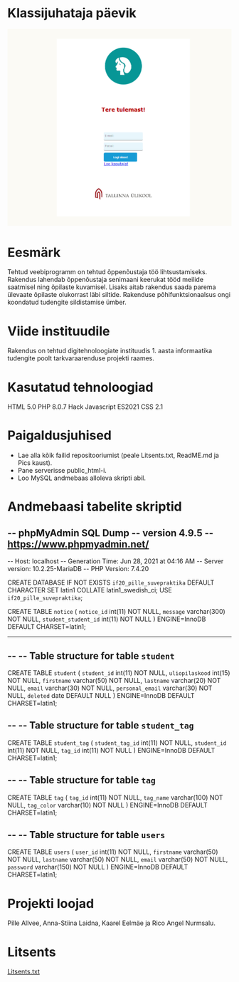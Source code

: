 # Klassijuhataja päevik

![alt text](https://github.com/RicoNurmsalu/Suvepraktika/blob/main/Pics/Login.PNG)






# Eesmärk
Tehtud veebiprogramm on tehtud õppenõustaja töö lihtsustamiseks. Rakendus lahendab õppenõustaja senimaani keerukat tööd meilide saatmisel ning õpilaste kuvamisel. Lisaks aitab rakendus saada parema ülevaate õpilaste olukorrast läbi siltide. Rakenduse põhifunktsionaalsus ongi koondatud tudengite sildistamise ümber.

# Viide instituudile
Rakendus on tehtud digitehnoloogiate instituudis 1. aasta informaatika tudengite poolt tarkvaraarenduse projekti raames.

# Kasutatud tehnoloogiad
HTML 5.0
PHP 8.0.7
Hack 
Javascript ES2021
CSS 2.1

# Paigaldusjuhised
* Lae alla kõik failid repositooriumist (peale Litsents.txt, ReadME.md ja Pics kaust).
* Pane serverisse public_html-i.
* Loo MySQL andmebaas alloleva skripti abil.

# Andmebaasi tabelite skriptid
-- phpMyAdmin SQL Dump
-- version 4.9.5
-- https://www.phpmyadmin.net/
--
-- Host: localhost
-- Generation Time: Jun 28, 2021 at 04:16 AM
-- Server version: 10.2.25-MariaDB
-- PHP Version: 7.4.20

CREATE DATABASE IF NOT EXISTS `if20_pille_suvepraktika` DEFAULT CHARACTER SET latin1 COLLATE latin1_swedish_ci;
USE `if20_pille_suvepraktika`;

CREATE TABLE `notice` (
  `notice_id` int(11) NOT NULL,
  `message` varchar(300) NOT NULL,
  `student_student_id` int(11) NOT NULL
) ENGINE=InnoDB DEFAULT CHARSET=latin1;

-- --------------------------------------------------------

--
-- Table structure for table `student`
--

CREATE TABLE `student` (
  `student_id` int(11) NOT NULL,
  `uliopilaskood` int(15) NOT NULL,
  `firstname` varchar(50) NOT NULL,
  `lastname` varchar(20) NOT NULL,
  `email` varchar(30) NOT NULL,
  `personal_email` varchar(30) NOT NULL,
  `deleted` date DEFAULT NULL
) ENGINE=InnoDB DEFAULT CHARSET=latin1;

--
-- Table structure for table `student_tag`
--

CREATE TABLE `student_tag` (
  `student_tag_id` int(11) NOT NULL,
  `student_id` int(11) NOT NULL,
  `tag_id` int(11) NOT NULL
) ENGINE=InnoDB DEFAULT CHARSET=latin1;

--
-- Table structure for table `tag`
--

CREATE TABLE `tag` (
  `tag_id` int(11) NOT NULL,
  `tag_name` varchar(100) NOT NULL,
  `tag_color` varchar(10) NOT NULL
) ENGINE=InnoDB DEFAULT CHARSET=latin1;

--
-- Table structure for table `users`
--

CREATE TABLE `users` (
  `user_id` int(11) NOT NULL,
  `firstname` varchar(50) NOT NULL,
  `lastname` varchar(50) NOT NULL,
  `email` varchar(50) NOT NULL,
  `password` varchar(150) NOT NULL
) ENGINE=InnoDB DEFAULT CHARSET=latin1;


# Projekti loojad

Pille Allvee, Anna-Stiina Laidna, Kaarel Eelmäe ja Rico Angel Nurmsalu.

# Litsents
[Litsents.txt](https://github.com/RicoNurmsalu/Suvepraktika/files/6671933/Litsents.txt)
